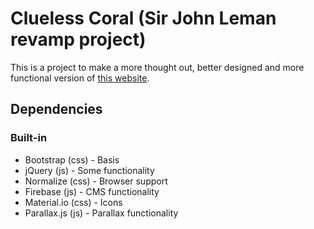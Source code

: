 # Clueless Coral (Sir John Leman revamp project)

This is a project to make a more thought out, better designed and more functional version of [this website](http://www.school-portal.co.uk/Grouphomepage.asp?GroupId=259143).

## Dependencies
### Built-in
- Bootstrap (css) - Basis
- jQuery (js) - Some functionality
- Normalize (css) - Browser support
- Firebase (js) - CMS functionality
- Material.io (css) - Icons
- Parallax.js (js) - Parallax functionality
